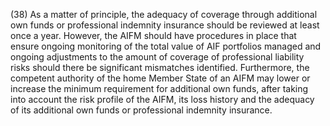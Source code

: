(38) As a matter of principle, the adequacy of coverage through additional own funds or professional indemnity insurance should be reviewed at least once a year. However, the AIFM should have procedures in place that ensure ongoing monitoring of the total value of AIF portfolios managed and ongoing adjustments to the amount of coverage of professional liability risks should there be significant mismatches identified. Furthermore, the competent authority of the home Member State of an AIFM may lower or increase the minimum requirement for additional own funds, after taking into account the risk profile of the AIFM, its loss history and the adequacy of its additional own funds or professional indemnity insurance.